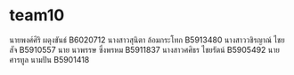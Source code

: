 ﻿# team10
นายพงศ์ศิริ    ผดุงขันธ์     B6020712
นางสาวสุนิตา ล้อมกระโทก B5913480
นางสาววชิรญาณ์   ไชยสัจ   B5910557
นาย นวพรรษ  ซึ่งพรหม B5911837
นางสาวศศิธร ไชยรัตน์ B5905492
นายศารทูล นามปัน  B5901418



